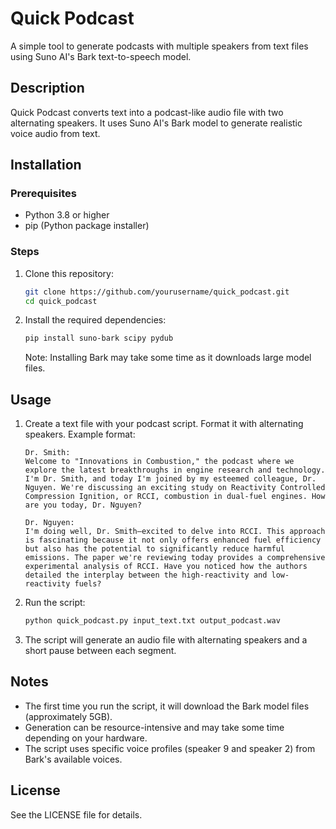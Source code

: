 # Quick Podcast

A simple tool to generate podcasts with multiple speakers from text files using Suno AI's Bark text-to-speech model.

## Description

Quick Podcast converts text into a podcast-like audio file with two alternating speakers. It uses Suno AI's Bark model to generate realistic voice audio from text.

## Installation

### Prerequisites

- Python 3.8 or higher
- pip (Python package installer)

### Steps

1. Clone this repository:
   ```bash
   git clone https://github.com/yourusername/quick_podcast.git
   cd quick_podcast
   ```

2. Install the required dependencies:
   ```bash
   pip install suno-bark scipy pydub
   ```

   Note: Installing Bark may take some time as it downloads large model files.

## Usage

1. Create a text file with your podcast script. Format it with alternating speakers.
   Example format:
   ```
   Dr. Smith:
   Welcome to "Innovations in Combustion," the podcast where we explore the latest breakthroughs in engine research and technology. I'm Dr. Smith, and today I'm joined by my esteemed colleague, Dr. Nguyen. We're discussing an exciting study on Reactivity Controlled Compression Ignition, or RCCI, combustion in dual-fuel engines. How are you today, Dr. Nguyen?

   Dr. Nguyen:
   I'm doing well, Dr. Smith—excited to delve into RCCI. This approach is fascinating because it not only offers enhanced fuel efficiency but also has the potential to significantly reduce harmful emissions. The paper we're reviewing today provides a comprehensive experimental analysis of RCCI. Have you noticed how the authors detailed the interplay between the high-reactivity and low-reactivity fuels?
   ```

2. Run the script:
   ```bash
   python quick_podcast.py input_text.txt output_podcast.wav
   ```

3. The script will generate an audio file with alternating speakers and a short pause between each segment.

## Notes

- The first time you run the script, it will download the Bark model files (approximately 5GB).
- Generation can be resource-intensive and may take some time depending on your hardware.
- The script uses specific voice profiles (speaker 9 and speaker 2) from Bark's available voices.

## License

See the LICENSE file for details.
